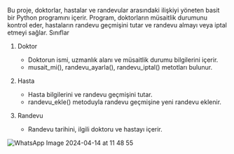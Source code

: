 Bu proje, doktorlar, hastalar ve randevular arasındaki ilişkiyi yöneten basit bir Python programını içerir. Program, doktorların müsaitlik durumunu kontrol eder, hastaların randevu geçmişini tutar ve randevu almayı veya iptal etmeyi sağlar.
Sınıflar
1. Doktor
    - Doktorun ismi, uzmanlık alanı ve müsaitlik durumu bilgilerini içerir.
    - musait_mi(), randevu_ayarla(), randevu_iptal() metotları bulunur.
2. Hasta
    - Hasta bilgilerini ve randevu geçmişini tutar.
    - randevu_ekle() metoduyla randevu geçmişine yeni randevu eklenir.

3. Randevu
    - Randevu tarihini, ilgili doktoru ve hastayı içerir.

![WhatsApp Image 2024-04-14 at 11 48 55](https://github.com/Munavvarbegim/MunavvarbegimOdilbekovaProje/assets/168825452/7df5efb0-455c-48b1-9f5a-a7c9aac058c4)
